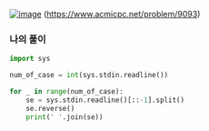 [![image](https://user-images.githubusercontent.com/69138191/202886660-95f49f37-6610-4b10-b8d1-350258c8d883.png)](https://www.acmicpc.net/problem/9093)
(https://www.acmicpc.net/problem/9093)
### 나의 풀이
```python
import sys

num_of_case = int(sys.stdin.readline())

for _ in range(num_of_case):
    se = sys.stdin.readline()[::-1].split()
    se.reverse()
    print(' '.join(se))
```
